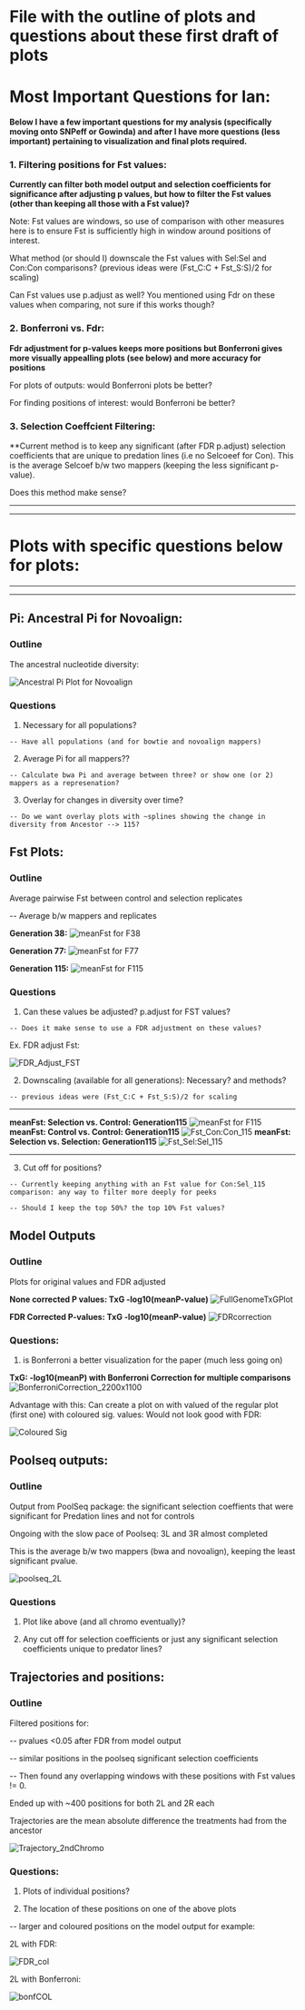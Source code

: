 # File with the outline of plots and questions about these first draft of plots

# Most Important Questions for Ian:

**Below I have a few important questions for my analysis (specifically moving onto SNPeff or Gowinda) and after I have more questions (less important) pertaining to visualization and final plots required.**

### 1. Filtering positions for Fst values:

**Currently can filter both model output and selection coefficients for significance after adjusting p values, but how to filter the Fst values (other than keeping all those with a Fst value)?**

  Note: Fst values are windows, so use of comparison with other measures here is to ensure Fst is sufficiently high in window around positions of interest.

  What method (or should I) downscale the Fst values with Sel:Sel and Con:Con comparisons? (previous ideas were (Fst_C:C + Fst_S:S)/2 for scaling)
  
  Can Fst values use p.adjust as well? You mentioned using Fdr on these values when comparing, not sure if this works though?
  
### 2. Bonferroni vs. Fdr:

**Fdr adjustment for p-values keeps more positions but Bonferroni gives more visually appealling plots (see below) and more accuracy for positions**

  For plots of outputs: would Bonferroni plots be better?
  
  For finding positions of interest: would Bonferroni be better?
  
### 3. Selection Coeffcient Filtering:

 **Current method is to keep any significant (after FDR p.adjust) selection coefficients that are unique to predation lines (i.e no Selcoeef for Con). This is the average Selcoef b/w two mappers (keeping the less significant p-value). 
 
 Does this method make sense?
  
____________________________________________________________________________  
____________________________________________________________________________
# Plots with specific questions below for plots:
____________________________________________________________________________
____________________________________________________________________________

## Pi: Ancestral Pi for Novoalign:

### Outline

The ancestral nucleotide diversity:

![Ancestral Pi Plot for Novoalign](https://github.com/PaulKnoops/episodicSequenceData/blob/master/Analysis_after_sync_2018_plots/Ancestral_Pi.png)

### Questions

  1. Necessary for all populations?
  
    -- Have all populations (and for bowtie and novoalign mappers)

  2. Average Pi for all mappers??
  
    -- Calculate bwa Pi and average between three? or show one (or 2) mappers as a represenation?

  3. Overlay for changes in diversity over time?
   
    -- Do we want overlay plots with ~splines showing the change in diversity from Ancestor --> 115?


## Fst Plots:

### Outline

Average pairwise Fst between control and selection replicates

  -- Average b/w mappers and replicates

**Generation 38:**
![meanFst for F38](https://github.com/PaulKnoops/episodicSequenceData/blob/master/Analysis_after_sync_2018_plots/F38_meanFstPlot.png)

**Generation 77:**
![meanFst for F77](https://github.com/PaulKnoops/episodicSequenceData/blob/master/Analysis_after_sync_2018_plots/F77_meanFstPlot.png)

**Generation 115:** 
![meanFst for F115](https://github.com/PaulKnoops/episodicSequenceData/blob/master/Analysis_after_sync_2018_plots/F115_meanFstPlot.png)


### Questions

  1. Can these values be adjusted? p.adjust for FST values?
  
    -- Does it make sense to use a FDR adjustment on these values?
  
  Ex. FDR adjust Fst:
  
  ![FDR_Adjust_FST](https://github.com/PaulKnoops/episodicSequenceData/blob/master/Analysis_after_sync_2018_plots/Fst_FDRAdjust_Sel:Con_115.png)
   
  2. Downscaling (available for all generations): Necessary? and methods?
  
    -- previous ideas were (Fst_C:C + Fst_S:S)/2 for scaling
  ___________________________________________________
**meanFst: Selection vs. Control: Generation115**
![meanFst for F115](https://github.com/PaulKnoops/episodicSequenceData/blob/master/Analysis_after_sync_2018_plots/F115_meanFstPlot.png)
**meanFst: Control vs. Control: Generation115**
![Fst_Con:Con_115](https://github.com/PaulKnoops/episodicSequenceData/blob/master/Analysis_after_sync_2018_plots/F115_Control:Control_FST.png)
**meanFst: Selection vs. Selection: Generation115**
![Fst_Sel:Sel_115](https://github.com/PaulKnoops/episodicSequenceData/blob/master/Analysis_after_sync_2018_plots/F115_Selection:Selection_FST.png)
____________________________________________________
  
  3. Cut off for positions? 
  
    -- Currently keeping anything with an Fst value for Con:Sel_115 comparison: any way to filter more deeply for peeks 
    
    -- Should I keep the top 50%? the top 10% Fst values?

## Model Outputs

### Outline

Plots for original values and FDR adjusted

**None corrected P values: TxG -log10(meanP-value)**
![FullGenomeTxGPlot](https://github.com/PaulKnoops/episodicSequenceData/blob/master/Analysis_after_sync_2018_plots/CHROMO_meanP.png)

**FDR Corrected P-values: TxG -log10(meanP-value)**
![FDRcorrection](https://github.com/PaulKnoops/episodicSequenceData/blob/master/Analysis_after_sync_2018_plots/Fdr_adjustP.png)

### Questions: 

   1. is Bonferroni a better visualization for the paper (much less going on)
   
**TxG: -log10(meanP) with Bonferroni Correction for multiple comparisons**
![BonferroniCorrection_2200x1100](https://github.com/PaulKnoops/episodicSequenceData/blob/master/Analysis_after_sync_2018_plots/Bonferroni_p.adjust_TxG.png)

 Advantage with this: Can create a plot on with valued of the regular plot (first one) with coloured sig. values: Would not look good with FDR:
  
  ![Coloured Sig](https://github.com/PaulKnoops/episodicSequenceData/blob/master/Analysis_after_sync_2018_plots/fdr_bonf_adjustP_sigColoured.png)
  


## Poolseq outputs:

### Outline

Output from PoolSeq package: the significant selection coeffients that were significant for Predation lines and not for controls

Ongoing with the slow pace of Poolseq: 3L and 3R almost completed

This is the average b/w two mappers (bwa and novoalign), keeping the least significant pvalue.

![poolseq_2L](https://github.com/PaulKnoops/episodicSequenceData/blob/master/Analysis_after_sync_2018_plots/Chromo_2_selcoef.png)

### Questions

1. Plot like above (and all chromo eventually)? 

2. Any cut off for selection coefficients or just any significant selection coefficients unique to predator lines?


## Trajectories and positions:
 
### Outline
 
 Filtered positions for:
 
 -- pvalues <0.05 after FDR from model output 
 
 -- similar positions in the poolseq significant selection coefficients
 
 -- Then found any overlapping windows with these positions with Fst values != 0. 
 
  Ended up with ~400 positions for both 2L and 2R each
 
 Trajectories are the mean absolute difference the treatments had from the ancestor
 
 ![Trajectory_2ndChromo](https://github.com/PaulKnoops/episodicSequenceData/blob/master/Analysis_after_sync_2018_plots/Trajectory_diff_2Chromo.png)

### Questions:

1. Plots of individual positions?

2. The location of these positions on one of the above plots 

  -- larger and coloured positions on the model output for example: 
  
  2L with FDR:
  
![FDR_col](https://github.com/PaulKnoops/episodicSequenceData/blob/master/Analysis_after_sync_2018_plots/colouredPositions2L_Practice.png)
  
  2L with Bonferroni:
  
![bonfCOL](https://github.com/PaulKnoops/episodicSequenceData/blob/master/Analysis_after_sync_2018_plots/positions_2L_Bonferonii_Prac.png)
  
  

